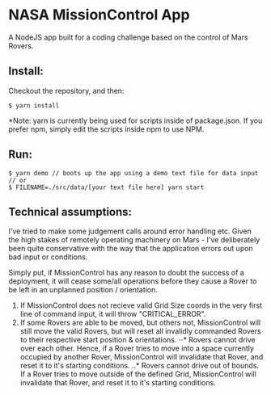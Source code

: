 # NASA MissionControl App
A NodeJS app built for a coding challenge based on the control of Mars Rovers.

## Install:
Checkout the repository, and then:
```
$ yarn install
```
*Note: yarn is currently being used for scripts inside of package.json. If you prefer npm, simply edit the scripts inside npm to use NPM.

## Run:
```
$ yarn demo // boots up the app using a demo text file for data input
// or
$ FILENAME=./src/data/[your text file here] yarn start
```

## Technical assumptions:
I've tried to make some judgement calls around error handling etc. Given the high stakes of remotely operating machinery on Mars - I've deliberately been quite conservative with the way that the application errors out upon bad input or conditions.

Simply put, if MissionControl has any reason to doubt the success of a deployment, it will cease some/all operations before they cause a Rover to be left in an unplanned position / orientation.

1. If MissionControl does not recieve valid Grid Size coords in the very first line of command input, it will throw "CRITICAL_ERROR".
2. If some Rovers are able to be moved, but others not, MissionControl will still move the valid Rovers, but will reset all invalidly commanded Rovers to their respective start position & orientations.
⋅⋅* Rovers cannot drive over each other. Hence, if a Rover tries to move into a space currently occupied by another Rover, MissionControl will invalidate that Rover, and reset it to it's starting conditions.
..* Rovers cannot drive out of bounds. If a Rover tries to move outside of the defined Grid, MissionControl will invalidate that Rover, and reset it to it's starting conditions.
